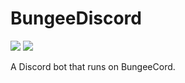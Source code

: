 # BungeeDiscord

[![](https://shields-staging.herokuapp.com/bstats/servers/3771.svg)](https://bstats.org/plugin/bungeecord/BungeeDiscord)
[![](https://shields-staging.herokuapp.com/bstats/players/3771.svg)](https://bstats.org/plugin/bungeecord/BungeeDiscord)

A Discord bot that runs on BungeeCord.
